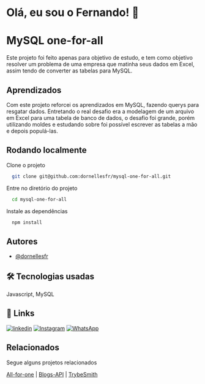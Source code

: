 
# Olá, eu sou o Fernando! 👋


# MySQL one-for-all

Este projeto foi feito apenas para objetivo de estudo, e tem como objetivo resolver um problema de uma empresa que matinha seus dados em Excel, assim tendo de converter as tabelas para MySQL.


## Aprendizados

Com este projeto reforcei os aprendizados em MySQL, fazendo querys para resgatar dados. Entretando o real desafio era a modelagem de um arquivo em Excel para uma tabela de banco de dados, o desafio foi grande, porém utilizando moldes e estudando sobre foi possível escrever as tabelas a mão e depois populá-las.
## Rodando localmente

Clone o projeto

```bash
  git clone git@github.com:dornellesfr/mysql-one-for-all.git
```

Entre no diretório do projeto

```bash
  cd mysql-one-for-all
```

Instale as dependências

```bash
  npm install
```


## Autores

- [@dornellesfr](https://www.github.com/dornellesfr)


## 🛠 Tecnologias usadas
Javascript, MySQL


## 🔗 Links
[![linkedin](https://img.shields.io/badge/linkedin-0A66C2?style=for-the-badge&logo=linkedin&logoColor=white)](https://www.linkedin.com/in/fernando-dornelles-rocha-3b11b921a/)
[![Instagram](https://img.shields.io/badge/Instagram-%23E4405F.svg?style=for-the-badge&logo=Instagram&logoColor=white)](https://instagram.com/dornellesfr)
[![WhatsApp](https://img.shields.io/badge/WhatsApp-25D366?style=for-the-badge&logo=whatsapp&logoColor=white)](https://wa.me/5551997463822)


## Relacionados

Segue alguns projetos relacionados

[All-for-one](https://github.com/dornellesfr/mysql-all-for-one) |
[Blogs-API](https://github.com/dornellesfr/blogs-api) |
[TrybeSmith](https://github.com/dornellesfr/trybesmith)
